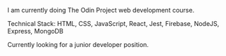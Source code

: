 I am currently doing The Odin Project web development course.

Technical Stack:
HTML, CSS, JavaScript, React, Jest, Firebase, NodeJS, Express, MongoDB

Currently looking for a junior developer position.
